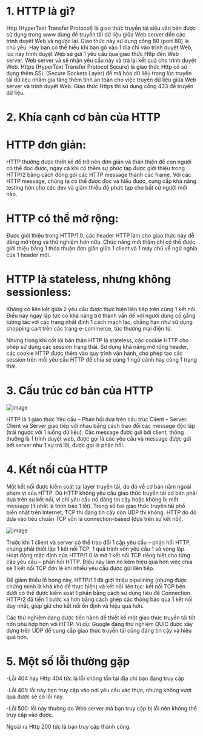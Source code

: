 # 1. HTTP là gì?
Http (HyperText Transfer Protocol) là giao thức truyền tải siêu văn bản được sử dụng trong www dùng để truyền tải dữ liệu giữa Web server đến các trình duyệt Web và ngược lại. Giao thức này sử dụng cổng 80 (port 80) là chủ yếu. Hay bạn có thể hiểu khi bạn gõ vào 1 địa chỉ vào trình duyệt Web, lúc này trình duyệt Web sẽ gửi 1 yêu cầu qua giao thức Http đến Web server. Web server và sẽ nhận yêu cầu này và trả lại kết quả cho trình duyệt Web. Https (HyperText Transfer Protocol Secure) là giao thức Http có sử dụng thêm SSL (Secure Sockets Layer) để mã hóa dữ liệu trong lúc truyền tải dữ liệu nhầm gia tăng thêm tính an toàn cho việc truyền dữ liệu giữa Web server và trình duyệt Web. Giao thức Https thì sử dụng cổng 433 để truyền dữ liệu.

# 2. Khía cạnh cơ bản của HTTP
  # HTTP đơn giản:
HTTP thường được thiết kế để trở nên đơn giản và thân thiện để con người có thể đọc được, ngay cả khi có thêm sự phức tạp được giới thiệu trong HTTP/2 bằng cách đóng gói các HTTP message thành các frame. Với các HTTP message, chúng ta có thể được đọc và hiểu được, cung cấp khả năng testing hơn cho các dev và giảm thiểu độ phức tạp cho bất cứ người mới nào.

 # HTTP có thể mở rộng:
Được giới thiệu trong HTTP/1.0, các header HTTP làm cho giao thức này dễ dàng mở rộng và thử nghiệm hơn nữa. Chức năng mới thậm chí có thể được giới thiệu bằng 1 thỏa thuận đơn giản giữa 1 client và 1 máy chủ về ngữ nghĩa của 1 header mới.

 # HTTP là stateless, nhưng không sessionless:
Không có liên kết giữa 2 yêu cầu được thực hiện liên tiếp trên cùng 1 kết nối. Điều này ngay lập tức có khả năng trở thành vấn để với người dùng cố gắng tương tác với các trang nhất định 1 cách mạch lạc, chẳng hạn như sử dụng shopping cart trên các trang e-commerce, tức thương mại điện tử.

Nhưng trong khi cốt lõi bản thân HTTP là stateless, các cookie HTTP cho phép sử dụng các session trạng thái. Sử dụng khả năng mở rộng header, các cookie HTTP được thêm vào quy trình vận hành, cho phép tạo các session trên mỗi yêu cầu HTTP để chia sẻ cùng 1 ngữ cảnh hay cùng 1 trạng thái.

# 3. Cấu trúc cơ bản của HTTP

![image](https://user-images.githubusercontent.com/55913475/157570928-d1da72ca-15b1-4bcd-bc1e-e124bebcb790.gif)

HTTP là 1 giao thức Yêu cầu – Phản hồi dựa trên cấu trúc Client – Server. Client và Server giao tiếp với nhau bằng cách trao đổi các message độc lập (trái ngược với 1 luồng dữ liệu). Các message được gửi bởi client, thông thường là 1 trình duyệt web, được gọi là các yêu cầu và message được gửi bởi server như 1 sự trả lời, được gọi là phản hồi.

# 4. Kết nối của HTTP
Một kết nối được kiểm soát tại layer truyền tải, do đó về cơ bản nằm ngoài phạm vi của HTTP. Dù HTTP không yêu cầu giao thức truyền tải cơ bản phải dựa trên sự kết nối, vì chỉ yêu cầu nó đáng tin cậy hoặc không bị mất message (ít nhất là trình báo 1 lỗi). Trong số hai giao thức truyền tải phổ biến nhất trên Internet, TCP thì đáng tin cậy còn UDP thì không. HTTP do đó dựa vào tiêu chuẩn TCP vốn là connection-based (dựa trên sự kết nối).

![image](https://user-images.githubusercontent.com/55913475/157573427-945cb7e9-5eb5-4469-b752-847f41665928.jpg)

Trước khi 1 client và server có thể trao đổi 1 cặp yêu cầu – phản hồi HTTP, chúng phải thiết lập 1 kết nối TCP, 1 quá trình vốn yêu cầu 1 số vòng lặp. Hoạt động mặc định của HTTP/1.0 là mở 1 kết nối TCP riêng biệt cho từng cặp yêu cầu – phản hồi HTTP. Điều này làm nó kém hiệu quả hơn việc chia sẻ 1 kết nối TCP đơn lẻ khi nhiều yêu cầu được gửi liên tiếp.

Để giảm thiểu lỗ hỏng này, HTTP/1.1 đã giới thiệu pipelining (nhưng được chứng minh là khá khó để thực hiện) và kết nối liên tục: kết nối TCP bên dưới có thể được kiểm soát 1 phần bằng cách sử dụng tiêu đề Connection. HTTP/2 đã tiến 1 bước xa hơn bằng cách ghép các thông báo qua 1 kết nối duy nhất, giúp giữ cho kết nối ổn định và hiệu quả hơn.

Các thử nghiệm đang được tiến hành để thiết kế một giao thức truyền tải tốt hơn phù hợp hơn với HTTP. Ví dụ: Google đang thử nghiệm QUIC được xây dựng trên UDP để cung cấp giao thức truyền tải cũng đáng tin cậy và hiệu quả hơn.

# 5. Một số lỗi thường gặp

-Lỗi 404 hay Http 404 tức là lỗi không tồn tại địa chỉ bạn đang truy cập

-Lỗi 401: lỗi này bạn truy cập vào nơi yêu cầu xác thực, nhưng không vượt qua được sẽ có lỗi này.

-Lỗi 500: lỗi này thường do Web server mà bạn truy cập bị lỗi nên không thể truy cập vào được.

Ngoài ra Http 200 tức là bạn truy cập thành công.

